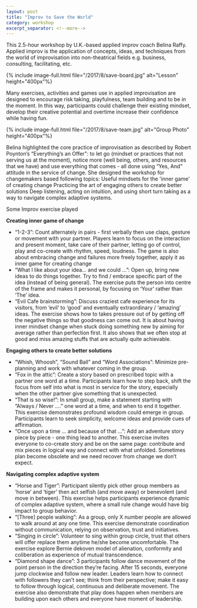 ```yaml
---
layout: post
title: "Improv to Save the World"
category: workshop
excerpt_separator: <!--more-->
---
```


This 2.5-hour workshop by U.K.-based applied improv coach Belina Raffy. Applied improv is the application of concepts, ideas, and techniques from the world of improvisation into non-theatrical fields e.g. business, consulting, facilitating, etc. 

<!--more-->
{% include image-full.html file="/2017/8/save-board.jpg" alt="Lesson" height="400px"%}

Many exercises, activities and games use in applied improvisation are designed to encourage risk taking, playfulness, team building and to be in the moment. In this way, participants could challenge their existing mindset, develop their creative potential and overtime increase their confidence while having fun.

{% include image-full.html file="/2017/8/save-team.jpg" alt="Group Photo" height="400px"%}

Belina highlighted the core practice of improvisation as described by Robert Poynton’s “Everything’s an Offer": to let go (mindset or practices that not serving us at the moment), notice more (well being, others, and resources that we have) and use everything that comes - all done using “Yes, And” attitude in the service of change.  She designed the workshop for changemakers based following topics:
Useful mindsets for the 'inner game' of creating change
Practicing the art of engaging others to create better solutions 
Deep listening, acting on intuition, and using short turn taking as a way to navigate complex adaptive systems. 

Some Improv exercise played

**Creating inner game of change**

- “1-2-3”: Count alternately in pairs - first verbally then use claps, gesture or movement with your partner. Players learn to focus on the interaction and present moment, take care of their partner, letting go of control, play and co-create with rhythm, speed, loudness. The game is also about  embracing change and failures more freely together, apply it as inner game for creating change 
- “What I like about your idea… and we could ...”: Open up, bring new ideas to do things together. Try to find / embrace specific part of the idea (instead of being general). The exercise puts the person into centre of the frame and makes it personal, by focusing on ‘Your’  rather than ‘The’ idea. 
- “Evil Cafe brainstorming”: Discuss craziest cafe experience for its visitors, from ‘evil’ to ‘good’ and eventually extraordinary / ‘amazing’ ideas. The exercise shows how to takes pressure out of by getting off the negative things so that goodness can come out. It is about having inner mindset change when stuck doing something new by aiming for average rather than perfection first. It also shows that we often stop at good and miss amazing stuffs that are actually quite achievable. 

**Engaging others to create better solutions**

- “Whish, Whoosh”, “Sound Ball” and “Word Associations”: Minimize pre-planning and work with whatever coming in the group. 
- “Fox in the attic”: Create a story based on prescribed topic with a partner one word at a time. Participants learn how to step back, shift the focus from self into what is most in service for the story, especially when the other partner give something that is unexpected. 
- “That is so wise!”:  In small group, make a statement starting with “Always / Never ….” one word at a time, and when to end it together. This exercise demonstrates profound wisdom could emerge in group. Participants learn to seek simplicity, welcome ideas and provide cues of affirmation.  
- “Once upon a time … and because of that ...”: Add an adventure story piece by piece   - one thing lead to another. This exercise invites everyone to co-create story and be on the same page: contribute and mix pieces in logical way and connect with what unfolded. Sometimes plan become obsolete and we need recover from change we don’t expect. 

**Navigating complex adaptive system**

- “Horse and Tiger”: Participant silently pick other group members as ‘horse’ and ‘tiger’ then act selfish (and move away) or benevolent (and move in between). This exercise helps participants experience dynamic of complex adaptive system, where a small rule change would have big impact to group behavior. 
- “[Three] people walking”:  As a group, only X number people are allowed to walk around at any one time. This exercise demonstrate coordination without communication, relying on observation, trust and initiatives.
- “Singing in circle”: Volunteer to sing within group circle, trust that others will offer replace them anytime he/she become uncomfortable. The exercise explore Bernie dekoven model of alienation, conformity and coliberation as experience of mutual transcendence.  
- “Diamond shape dance”: 3 participants follow dance movement of the point person in the direction they’re facing. After 15 seconds, everyone jump clockwise and follow new leader. Leaders learn how to connect with followers they can’t see; think from their perspective; make it easy to follow through logical, continuous and deliberate movement. The exercise also demonstrate that play does happen when members are building upon each others and everyone have moment of leadership. 

